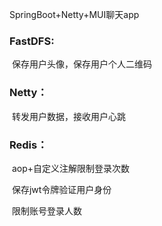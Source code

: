 
SpringBoot+Netty+MUI聊天app

### FastDFS:

​		保存用户头像，保存用户个人二维码

### Netty：

​		转发用户数据，接收用户心跳

### Redis：

​		aop+自定义注解限制登录次数

​		保存jwt令牌验证用户身份

​		限制账号登录人数
